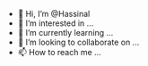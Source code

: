 - 👋 Hi, I’m @Hassinal
- 👀 I’m interested in ...
- 🌱 I’m currently learning ...
- 💞️ I’m looking to collaborate on ...
- 📫 How to reach me ...

<!---
Hassinal/Hassinal is a ✨ special ✨ repository because its `README.md` (this file) appears on your GitHub profile.
You can click the Preview link to take a look at your changes.
--->
